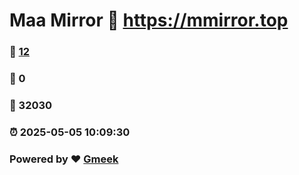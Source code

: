 # Maa Mirror :link: https://mmirror.top 
### :page_facing_up: [12](https://mmirror.top/tag.html) 
### :speech_balloon: 0 
### :hibiscus: 32030 
### :alarm_clock: 2025-05-05 10:09:30 
### Powered by :heart: [Gmeek](https://github.com/Meekdai/Gmeek)
